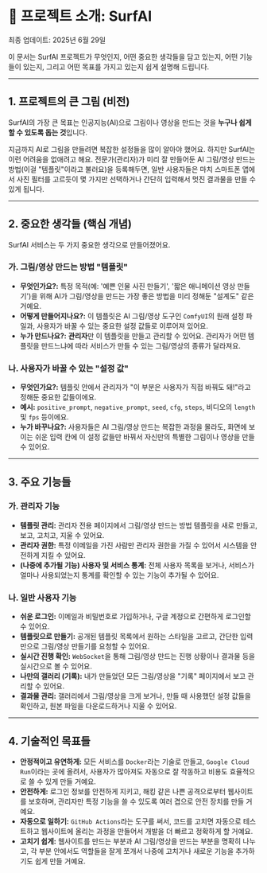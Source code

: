 # 💎 프로젝트 소개: SurfAI
최종 업데이트: 2025년 6월 29일

이 문서는 SurfAI 프로젝트가 무엇인지, 어떤 중요한 생각들을 담고 있는지, 어떤 기능들이 있는지, 그리고 어떤 목표를 가지고 있는지 쉽게 설명해 드립니다.

---

## 1. 프로젝트의 큰 그림 (비전)

SurfAI의 가장 큰 목표는 인공지능(AI)으로 그림이나 영상을 만드는 것을 **누구나 쉽게 할 수 있도록 돕는 것**입니다.

지금까지 AI로 그림을 만들려면 복잡한 설정들을 많이 알아야 했어요. 하지만 SurfAI는 이런 어려움을 없애려고 해요. 전문가(관리자)가 미리 잘 만들어둔 AI 그림/영상 만드는 방법(이걸 "템플릿"이라고 불러요)을 등록해두면, 일반 사용자들은 마치 스마트폰 앱에서 사진 필터를 고르듯이 몇 가지만 선택하거나 간단히 입력해서 멋진 결과물을 만들 수 있게 됩니다.

---

## 2. 중요한 생각들 (핵심 개념)

SurfAI 서비스는 두 가지 중요한 생각으로 만들어졌어요.

### 가. 그림/영상 만드는 방법 "템플릿"

-   **무엇인가요?:** 특정 목적(예: '예쁜 인물 사진 만들기', '짧은 애니메이션 영상 만들기')을 위해 AI가 그림/영상을 만드는 가장 좋은 방법을 미리 정해둔 "설계도" 같은 거예요.
-   **어떻게 만들어지나요?:** 이 템플릿은 AI 그림/영상 도구인 `ComfyUI`의 원래 설정 파일과, 사용자가 바꿀 수 있는 중요한 설정 값들로 이루어져 있어요.
-   **누가 만드나요?:** **관리자**만 이 템플릿을 만들고 관리할 수 있어요. 관리자가 어떤 템플릿을 만드느냐에 따라 서비스가 만들 수 있는 그림/영상의 종류가 달라져요.

### 나. 사용자가 바꿀 수 있는 "설정 값"

-   **무엇인가요?:** 템플릿 안에서 관리자가 "이 부분은 사용자가 직접 바꿔도 돼!"라고 정해둔 중요한 값들이에요.
-   **예시:** `positive_prompt`, `negative_prompt`, `seed`, `cfg`, `steps`, 비디오의 `length` 및 `fps` 등이에요.
-   **누가 바꾸나요?:** 사용자들은 AI 그림/영상 만드는 복잡한 과정을 몰라도, 화면에 보이는 쉬운 입력 칸에 이 설정 값들만 바꿔서 자신만의 특별한 그림이나 영상을 만들 수 있어요.

---

## 3. 주요 기능들

### 가. 관리자 기능

-   **템플릿 관리:** 관리자 전용 페이지에서 그림/영상 만드는 방법 템플릿을 새로 만들고, 보고, 고치고, 지울 수 있어요.
-   **관리자 권한:** 특정 이메일을 가진 사람만 관리자 권한을 가질 수 있어서 시스템을 안전하게 지킬 수 있어요.
-   **(나중에 추가될 기능) 사용자 및 서비스 통계:** 전체 사용자 목록을 보거나, 서비스가 얼마나 사용되었는지 통계를 확인할 수 있는 기능이 추가될 수 있어요.

### 나. 일반 사용자 기능

-   **쉬운 로그인:** 이메일과 비밀번호로 가입하거나, 구글 계정으로 간편하게 로그인할 수 있어요.
-   **템플릿으로 만들기:** 공개된 템플릿 목록에서 원하는 스타일을 고르고, 간단한 입력만으로 그림/영상 만들기를 요청할 수 있어요.
-   **실시간 진행 확인:** `WebSocket`을 통해 그림/영상 만드는 진행 상황이나 결과물 등을 실시간으로 볼 수 있어요.
-   **나만의 갤러리 (기록):** 내가 만들었던 모든 그림/영상을 "기록" 페이지에서 보고 관리할 수 있어요.
-   **결과물 관리:** 갤러리에서 그림/영상을 크게 보거나, 만들 때 사용했던 설정 값들을 확인하고, 원본 파일을 다운로드하거나 지울 수 있어요.

---

## 4. 기술적인 목표들

-   **안정적이고 유연하게:** 모든 서비스를 `Docker`라는 기술로 만들고, `Google Cloud Run`이라는 곳에 올려서, 사용자가 많아져도 자동으로 잘 작동하고 비용도 효율적으로 쓸 수 있게 만들 거예요.
-   **안전하게:** 로그인 정보를 안전하게 지키고, 해킹 같은 나쁜 공격으로부터 웹사이트를 보호하며, 관리자만 특정 기능을 쓸 수 있도록 여러 겹으로 안전 장치를 만들 거예요.
-   **자동으로 일하기:** `GitHub Actions`라는 도구를 써서, 코드를 고치면 자동으로 테스트하고 웹사이트에 올리는 과정을 만들어서 개발을 더 빠르고 정확하게 할 거예요.
-   **고치기 쉽게:** 웹사이트를 만드는 부분과 AI 그림/영상을 만드는 부분을 명확히 나누고, 각 부분 안에서도 역할들을 잘게 쪼개서 나중에 고치거나 새로운 기능을 추가하기도 쉽게 만들 거예요.
